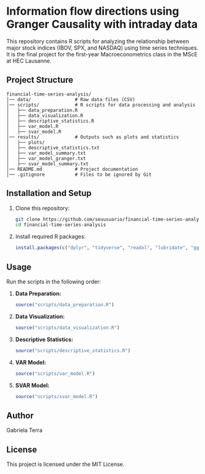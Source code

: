 # Information flow directions using Granger Causality with intraday data

This repository contains R scripts for analyzing the relationship between major stock indices (IBOV, SPX, and NASDAQ) using time series techniques. It is the final project for the first-year Macroeconometrics class in the MScE at HEC Lausanne.

## Project Structure

```
financial-time-series-analysis/
│── data/                # Raw data files (CSV)
│── scripts/             # R scripts for data processing and analysis
│   ├── data_preparation.R
│   ├── data_visualization.R
│   ├── descriptive_statistics.R
│   ├── var_model.R
│   ├── svar_model.R
│── results/             # Outputs such as plots and statistics
│   ├── plots/
│   ├── descriptive_statistics.txt
│   ├── var_model_summary.txt
│   ├── var_model_granger.txt
│   ├── svar_model_summary.txt
│── README.md            # Project documentation
│── .gitignore           # Files to be ignored by Git
```

## Installation and Setup

1. Clone this repository:
   ```sh
   git clone https://github.com/seuusuario/financial-time-series-analysis.git
   cd financial-time-series-analysis
   ```
2. Install required R packages:
   ```r
   install.packages(c("dplyr", "tidyverse", "readxl", "lubridate", "ggplot2", "vars", "TSstudio", "urca"))
   ```

## Usage

Run the scripts in the following order:

1. **Data Preparation:**
   ```r
   source("scripts/data_preparation.R")
   ```
2. **Data Visualization:**
   ```r
   source("scripts/data_visualization.R")
   ```
3. **Descriptive Statistics:**
   ```r
   source("scripts/descriptive_statistics.R")
   ```
4. **VAR Model:**
   ```r
   source("scripts/var_model.R")
   ```
5. **SVAR Model:**
   ```r
   source("scripts/svar_model.R")
   ```


## Author
Gabriela Terra

## License
This project is licensed under the MIT License.
